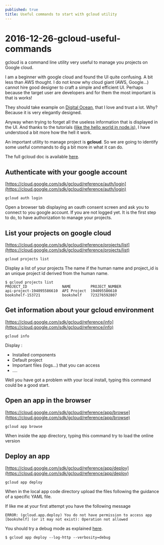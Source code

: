 ```yaml
---
published: true
title: Useful commands to start with gcloud utility
---
```


# 2016-12-26-gcloud-useful-commands

gcloud is a command line utility very useful to manage you projects on Google cloud.

I am a beginner with google cloud and found the UI quite confusing. A bit less than AWS thought. I do not know why cloud giant \(AWS, Google...\) cannot hire good designer to craft a simple and efficient UI. Perhaps because the target user are developers and for them the most important is that is works!

They should take example on [Digital Ocean](https://github.com/sinsunsan/dev-wiki/tree/e91a89337cb472fad5198a7110a0eaa8d63d66f5/digitalocean.com), that I love and trust a lot. Why? Because it is very elegantly designed.

Anyway when trying to forget all the useless information that is displayed in the UI. And thanks to the tutorials \([like the hello world in node.js](https://cloud.google.com/nodejs/)\), I have understood a bit more how the hell it work.

An important utility to manage project is **gcloud**. So we are going to identify some useful commands to dig a bit more in what it can do.

The full gcloud doc is available [here](https://cloud.google.com/sdk/gcloud).

## Authenticate with your google account

[https://cloud.google.com/sdk/gcloud/reference/auth/login](https://cloud.google.com/sdk/gcloud/reference/auth/login)

`gcloud auth login`

Open a browser tab displaying an oauth consent screen and ask you to connect to you google account. If you are not logged yet. It is the first step to do, to have authorization to manage your projects.

## List your projects on google cloud

[https://cloud.google.com/sdk/gcloud/reference/projects/list](https://cloud.google.com/sdk/gcloud/reference/projects/list)

`gcloud projects list`

Display a list of your projects The name if the human name and project\_id is an unique project id derived from the human name.

```text
$ gcloud projects list
PROJECT_ID                NAME         PROJECT_NUMBER
api-project-194095586610  API Project  194095586610
bookshelf-153721          bookshelf    723276592807
```

## Get information about your gcloud environment

[https://cloud.google.com/sdk/gcloud/reference/info](https://cloud.google.com/sdk/gcloud/reference/info)

`gcloud info`

Display :

* Installed components
* Default project
* Important files \(logs...\) that you can access
* ....

Well you have got a problem with your local install, typing this command could be a good start.

## Open an app in the browser

[https://cloud.google.com/sdk/gcloud/reference/app/browse](https://cloud.google.com/sdk/gcloud/reference/app/browse)

`gcloud app browse`

When inside the app directory, typing this command try to load the online version

## Deploy an app

[https://cloud.google.com/sdk/gcloud/reference/app/deploy](https://cloud.google.com/sdk/gcloud/reference/app/deploy)

`gcloud app deploy`

When in the local app code directory upload the files following the guidance of a specific YAML file.

If like me at your first attempt you have the following message

`ERROR: (gcloud.app.deploy) You do not have permission to access app [bookshelf] (or it may not exist): Operation not allowed`

You should try a debug mode as explained [here](http://stackoverflow.com/questions/39594478/do-not-have-permission-to-access-app-while-deploying-google-service-account).

`$ gcloud app deploy --log-http --verbosity=debug`

